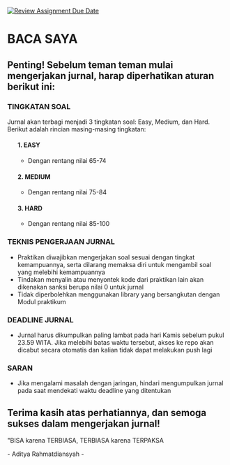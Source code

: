 [![Review Assignment Due Date](https://classroom.github.com/assets/deadline-readme-button-22041afd0340ce965d47ae6ef1cefeee28c7c493a6346c4f15d667ab976d596c.svg)](https://classroom.github.com/a/32dVMALD)
<h1>BACA SAYA</h1>
<h2>Penting! Sebelum teman teman mulai mengerjakan jurnal, harap diperhatikan aturan berikut ini:</h2>
<h3>TINGKATAN SOAL</h3>
<p>Jurnal akan terbagi menjadi 3 tingkatan soal: Easy, Medium, dan Hard. Berikut adalah rincian masing-masing tingkatan:</p>
<ol>
  <h4>1. EASY</h4>
  <ul>
    <li>Dengan rentang nilai 65-74</li>
  </ul>
<h4>2. MEDIUM</h4>
  <ul>
    <li>Dengan rentang nilai 75-84</li>
  </ul>
<h4>3. HARD</h4>
  <ul>
    <li>Dengan rentang nilai 85-100</li>
  </ul>
</ol>

<h3>TEKNIS PENGERJAAN JURNAL</h3>
<ul>
  <li>Praktikan diwajibkan mengerjakan soal sesuai dengan tingkat kemampuannya, serta dilarang memaksa diri untuk mengambil soal yang melebihi kemampuannya</li>
  <li>Tindakan menyalin atau menyontek kode dari praktikan lain akan dikenakan sanksi berupa nilai 0 untuk jurnal</li>
  <li>Tidak diperbolehkan menggunakan library yang bersangkutan dengan Modul praktikum</li>
</ul>

<h3>DEADLINE JURNAL</h3>
<ul>
  <li>Jurnal harus dikumpulkan paling lambat pada hari Kamis sebelum pukul 23.59 WITA. Jika melebihi batas waktu tersebut, akses ke repo akan dicabut secara otomatis dan kalian tidak dapat melakukan push lagi</li>
</ul>

<h3>SARAN</h3>
<ul>
  <li>Jika mengalami masalah dengan jaringan, hindari mengumpulkan jurnal pada saat mendekati waktu deadline yang ditentukan</li>
</ul>

<h2>Terima kasih atas perhatiannya, dan semoga sukses dalam mengerjakan jurnal! </h2>
<p>"BISA karena TERBIASA, TERBIASA karena TERPAKSA</p>
<p>- Aditya Rahmatdiansyah -</p>  




